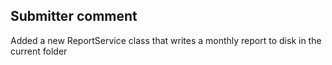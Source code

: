 ﻿## Submitter comment ##

Added a new ReportService class that writes a monthly report to disk in the current folder